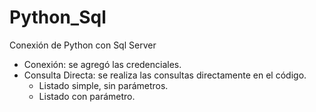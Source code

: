 # Python_Sql

Conexión de  Python con Sql Server

- Conexión: se agregó las credenciales.
- Consulta Directa: se realiza las consultas directamente en el código.
  - Listado simple, sin parámetros.
  - Listado con parámetro.
